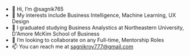 - 👋 Hi, I’m @sagnik765
- 👀 My interests include Business Intelligence, Machine Learning, UX Design
- 🌱 I graduated studying Business Analystics at Northeastern University, D'Amore McKim School of Business
- 💞️ I’m looking to collaborate on any Full-time, Mentorship Roles
- 📫 You can reach me at sagnikroy777@gmail.com

<!---
sagnik765/sagnik765 is a ✨ special ✨ repository because its `README.md` (this file) appears on your GitHub profile.
You can click the Preview link to take a look at your changes.
--->
